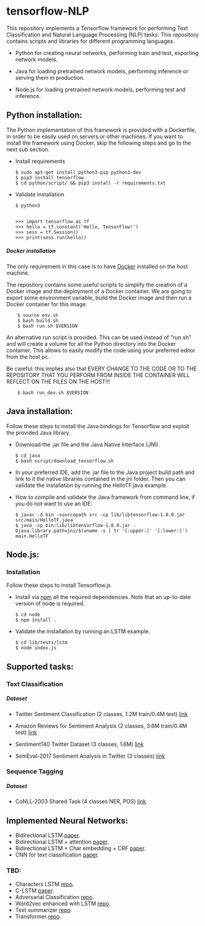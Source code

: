 # tensorflow-NLP

This repository implements a Tensorflow framework for performing Text Classification and Natural Language Processing (NLP) tasks.
This repository contains scripts and libraries for different programming languages.

  - Python for creating neural networks, performing train and test, exporting network models.

  - Java for loading pretrained network models, performing inference or serving them in production.

  - Node.js for loading pretrained network models, performing test and inference.


## Python installation:
The Python implementation of this framework is provided with a Dockerfile, in order to be easily used on servers or other machines.
If you want to install the framework using Docker, skip the following steps and go to the next sub section.

  - Install requirements
  
        $ sudo apt-get install python3-pip python3-dev
        $ pip3 install tensorflow
        $ cd python/script/ && pip3 install -r requirements.txt

  - Validate installation

        $ python3


        >>> import tensorflow as tf
        >>> hello = tf.constant('Hello, TensorFlow!')
        >>> sess = tf.Session()
        >>> print(sess.run(hello))


##### Docker installation

The only requirement in this case is to have [Docker](https://docs.docker.com/install/) installed  on the host machine.

The repository contains some useful scripts to simplify the creation of a Docker image and the deployment of a Docker container.
We are going to export some environment variable, build the Docker image and then run a Docker container for this image.
  
        $ source env.sh  
        $ bash build.sh  
        $ bash run.sh $VERSION

An alternative run script is provided. This can be used instead of "run.sh" and will create a volume for all the Python directory into the Docker container. This allows to easily modify the code using your preferred editor from the host pc.

Be careful: this implies also that EVERY CHANGE TO THE CODE OR TO THE REPOSITORY THAT YOU PERFORM FROM INSIDE THE CONTAINER WILL REFLECT ON THE FILES ON THE HOST!!!

        $ bash run_dev.sh $VERSION

## Java installation:

Follow these steps to install the Java bindings for Tensorflow and exploit the provided Java library.

  - Download the .jar file and the Java Native Interface (JNI).
  
        $ cd java
        $ bash script/download_tensorflow.sh

  - In your preferred IDE, add the .jar file to the Java project build path and link to it the native libraries contained in the jni folder.
  Then you can validate the installation by running the HelloTF.java example.


  - How to compile and validate the Java framework from command line, if you do not want to use an IDE:

        $ javac -d bin -sourcepath src -cp lib/libtensorflow-1.8.0.jar src/main/HelloTF.java
        $ java -cp bin:lib/libtensorflow-1.8.0.jar -Djava.library.path=jni/$(uname -s | tr '[:upper:]' '[:lower:]') main.HelloTF


## Node.js:

### Installation

Follow these steps to install Tensorflow.js

  - Install via [npm](https://www.npmjs.com/) all the required dependencies. Note that an up-to-date version of node is required.
  
        $ cd node
        $ npm install .

  - Validate the installation by running an LSTM example.

        $ cd lib/tests/lstm
        $ node index.js


## Supported tasks:

### Text Classification


##### Dataset

  - Twitter Sentiment Classification (2 classes, 1.2M train/0.4M test) [link](https://drive.google.com/file/d/1aMt-6OCN_mEDlmRX4bymk5ZNEatsVXF-/view?usp=sharing)

  - Amazon Reviews for Sentiment Analysis (2 classes, 3.6M train/0.4M test) [link](https://www.kaggle.com/bittlingmayer/amazonreviews#test.ft.txt.bz2)

  - Sentiment140 Twitter Dataset (3 classes, 1.6M) [link](https://www.kaggle.com/kazanova/sentiment140)

  - SemEval-2017 Sentiment Analysis in Twitter (3 classes) [link](http://alt.qcri.org/semeval2017/task4/index.php?id=data-and-tools)
 
### Sequence Tagging


##### Dataset

  - CoNLL-2003 Shared Task (4 classes NER, POS) [link](https://github.com/Franck-Dernoncourt/NeuroNER/tree/master/data/conll2003/en)


## Implemented Neural Networks:


  - Bidirectional LSTM [paper](https://link.springer.com/chapter/10.1007/978-3-319-39958-4_19).
  - Bidirectional LSTM + attention [paper](http://www.aclweb.org/anthology/P16-2034).
  - Bidirectional LSTM + Char embedding + CRF [paper](https://arxiv.org/pdf/1603.01354.pdf).
  - CNN for text classification [paper](https://arxiv.org/pdf/1408.5882.pdf).


### TBD:

  - Characters LSTM [repo](https://github.com/charlesashby/CharLSTM).
  - C-LSTM [paper](https://arxiv.org/pdf/1511.08630.pdf).
  - Adversarial Classification [repo](https://github.com/dennybritz/models/tree/master/adversarial_text).
  - Word2vec enhanced with LSTM [repo](https://github.com/chaitjo/lstm-context-embeddings).
  - Text summarizer [repo](https://github.com/dongjun-Lee/text-summarization-tensorflow).
  - Transformer [repo](https://github.com/brightmart/text_classification/tree/master/a07_Transformer).


